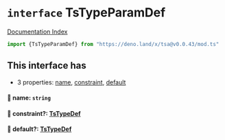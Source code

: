 # `interface` TsTypeParamDef

[Documentation Index](../README.md)

```ts
import {TsTypeParamDef} from "https://deno.land/x/tsa@v0.0.43/mod.ts"
```

## This interface has

- 3 properties:
[name](#-name-string),
[constraint](#-constraint-tstypedef),
[default](#-default-tstypedef)


#### 📄 name: `string`



#### 📄 constraint?: [TsTypeDef](../type.TsTypeDef/README.md)



#### 📄 default?: [TsTypeDef](../type.TsTypeDef/README.md)



